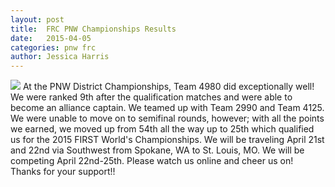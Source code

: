 ```yaml
---
layout: post
title:  FRC PNW Championships Results
date:   2015-04-05
categories: pnw frc
author: Jessica Harris
---
```

![](https://cloud.githubusercontent.com/assets/10913095/7165336/dd58d7c2-e35b-11e4-9350-2ae442e18207.jpg)
At the PNW District Championships, Team 4980 did exceptionally well! We were ranked 9th after the qualification matches and were able to become an alliance captain. We teamed up with Team 2990 and Team 4125. We were unable to move on to semifinal rounds, however; with all the points we earned, we moved up from 54th all the way up to 25th which qualified us for the 2015 FIRST World's Championships. We will be traveling April 21st and 22nd via Southwest from Spokane, WA to St. Louis, MO. We will be competing April 22nd-25th. Please watch us online and cheer us on! Thanks for your support!!
